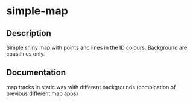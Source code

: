 # simple-map

## Description
Simple shiny map with points and lines in the ID colours. Background are coastlines only. 

## Documentation
map tracks in static way with different backgrounds (combination of previous different map apps)

